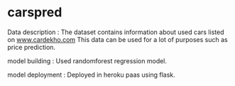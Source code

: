 # carspred

Data description : The dataset contains information about used cars listed on www.cardekho.com This data can be used for a lot of purposes such as price prediction.

model building : Used randomforest regression model.

model deployment : Deployed in heroku paas using flask.
